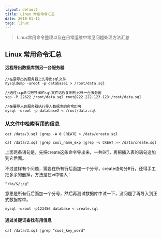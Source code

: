 ```yaml
---
layout: default
title: Linux 常用命令汇总
date: 2018-01-12
tags: linux
---
```

> Linux常用命令整理以及在日常运维中常见问题处理方法汇总

## Linux 常用命令汇总

#### 远程导出数据库到另一台服务器

```Linux
//在要导出的服务器上先导出sql文件
mysqldump -uroot -p database1 > /root/data.sql

//通过scp命令把导出的sql文件远程复制到另外一台服务器
scp -P 22622 /root/data.sql root@222.222.123.123:/root/data.sql

//在要导入的服务器执行导入数据库的命令即可
mysql -uroot -p database2 < /root/data.sql
```

### 从文件中检索有用的信息

```Linux
cat /data/3.sql |grep -A 8 CREATE > /data/create.sql

cat /data/3.sql |grep cool_name_exp |grep -v CREAT >> /data/create.sql
```
上面两条语句是，先把create这条命令导出来，一共8行，再把插入表的语句追加到它后面。

不过这样有个问题，需要在所有行后面加一个分号，create语句分8行，还得手工把多余的删掉，方法是在vi中输入：

```
":%s/$/;/g"
```

意思是所有行后面加一个分号，然后再测试数据库中试一下，没问题了再导入到正式数据库中。

```
mysql -uroot -p123456 database < create.sql
```

#### 通过关键词查找有用信息

```linux
cat /data/3.sql |grep "cool_key_word"
```
